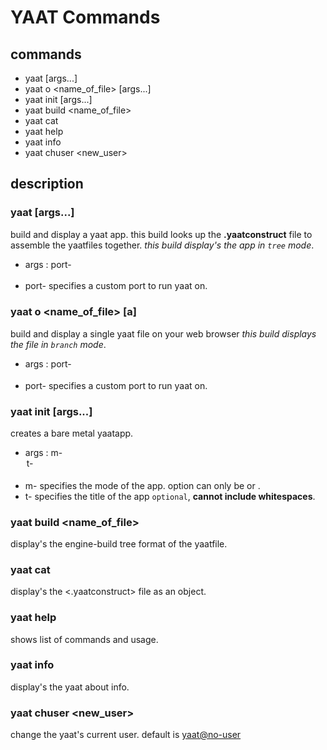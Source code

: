 # YAAT Commands

## commands

- yaat [args...]
- yaat o <name_of_file> [args...]
- yaat init [args...]
- yaat build <name_of_file>
- yaat cat
- yaat help
- yaat info
- yaat chuser <new_user>

## description

### yaat [args...]

build and display a yaat app. this build looks up the **.yaatconstruct** file to assemble the yaatfiles together.
_this build display's the app in `tree` mode_.

- args :
  port- <option>
- port- specifies a custom port to run yaat on.

### yaat o <name_of_file> [a]

build and display a single yaat file on your web browser
_this build displays the file in `branch` mode_.

- args :
  port- <option>
- port- specifies a custom port to run yaat on.

### yaat init [args...]

creates a bare metal yaatapp.

- args :
  m- <option>
  t- <option>
- m- specifies the mode of the app. option can only be <tree> or <branch>.
- t- specifies the title of the app `optional`, **cannot include whitespaces**.

### yaat build <name_of_file>

display's the engine-build tree format of the yaatfile.

### yaat cat

display's the <.yaatconstruct> file as an object.

### yaat help

shows list of commands and usage.

### yaat info

display's the yaat about info.

### yaat chuser <new_user>

change the yaat's current user. default is <yaat@no-user>
